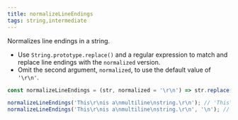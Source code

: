 ```yaml
---
title: normalizeLineEndings
tags: string,intermediate
---
```


Normalizes line endings in a string.

- Use `String.prototype.replace()` and a regular expression to match and replace line endings with the `normalized` version.
- Omit the second argument, `normalized`, to use the default value of `'\r\n'`.

```js
const normalizeLineEndings = (str, normalized = '\r\n') => str.replace(/\r?\n/g, normalized);
```

```js
normalizeLineEndings('This\r\nis a\nmultiline\nstring.\r\n'); // 'This\r\nis a\r\nmultiline\r\nstring.\r\n'
normalizeLineEndings('This\r\nis a\nmultiline\nstring.\r\n', '\n'); // 'This\nis a\nmultiline\nstring.\n'
```
